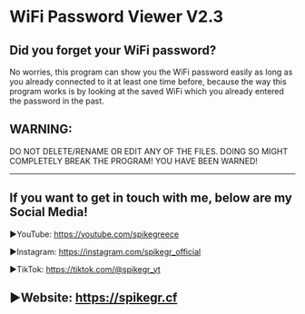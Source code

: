 # WiFi Password Viewer V2.3

## Did you forget your WiFi password?

No worries, this program can show you the WiFi password
easily as long as you already connected to it at least one time
before, because the way this program works is by looking at the
saved WiFi which you already entered the password in the past.

## WARNING:

DO NOT DELETE/RENAME OR EDIT ANY OF THE FILES. DOING SO MIGHT COMPLETELY BREAK THE PROGRAM!
YOU HAVE BEEN WARNED!

-----
## If you want to get in touch with me, below are my Social Media!

►YouTube:
https://youtube.com/spikegreece

►Instagram:
https://instagram.com/spikegr_official

►TikTok:
https://tiktok.com/@spikegr_yt

►Website:
https://spikegr.cf
-----
